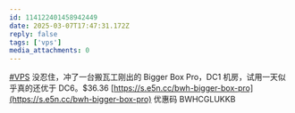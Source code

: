 ```yaml
---
id: 114122401458942449
date: 2025-03-07T17:47:31.172Z
reply: false
tags: ['vps']
media_attachments: 0
---
```


[#VPS](https://e5n.cc/tags/VPS) 没忍住，冲了一台搬瓦工刚出的 Bigger Box Pro，DC1 机房，试用一天似乎真的还优于 DC6。$36.36 [https://s.e5n.cc/bwh-bigger-box-pro](https://s.e5n.cc/bwh-bigger-box-pro) 优惠码 BWHCGLUKKB

